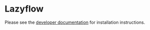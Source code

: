 Lazyflow
========

Please see the [developer documentation](http://ilastik.github.com/lazyflow) for installation instructions.
